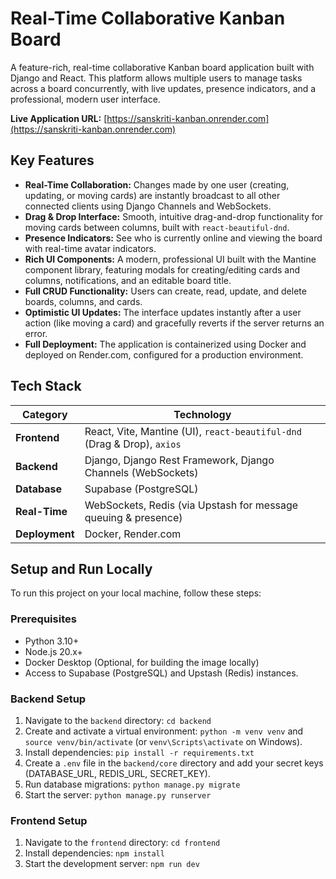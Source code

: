 # Real-Time Collaborative Kanban Board

A feature-rich, real-time collaborative Kanban board application built with Django and React. This platform allows multiple users to manage tasks across a board concurrently, with live updates, presence indicators, and a professional, modern user interface.

**Live Application URL:** [https://sanskriti-kanban.onrender.com](https://sanskriti-kanban.onrender.com)

## Key Features

* **Real-Time Collaboration:** Changes made by one user (creating, updating, or moving cards) are instantly broadcast to all other connected clients using Django Channels and WebSockets.
* **Drag & Drop Interface:** Smooth, intuitive drag-and-drop functionality for moving cards between columns, built with `react-beautiful-dnd`.
* **Presence Indicators:** See who is currently online and viewing the board with real-time avatar indicators.
* **Rich UI Components:** A modern, professional UI built with the Mantine component library, featuring modals for creating/editing cards and columns, notifications, and an editable board title.
* **Full CRUD Functionality:** Users can create, read, update, and delete boards, columns, and cards.
* **Optimistic UI Updates:** The interface updates instantly after a user action (like moving a card) and gracefully reverts if the server returns an error.
* **Full Deployment:** The application is containerized using Docker and deployed on Render.com, configured for a production environment.

## Tech Stack

| Category      | Technology                                                                                                  |
| ------------- | ----------------------------------------------------------------------------------------------------------- |
| **Frontend** | React, Vite, Mantine (UI), `react-beautiful-dnd` (Drag & Drop), `axios`                                       |
| **Backend** | Django, Django Rest Framework, Django Channels (WebSockets)                                                 |
| **Database** | Supabase (PostgreSQL)                                                                                       |
| **Real-Time** | WebSockets, Redis (via Upstash for message queuing & presence)                                              |
| **Deployment**| Docker, Render.com                                                                                          |

## Setup and Run Locally

To run this project on your local machine, follow these steps:

### Prerequisites

* Python 3.10+
* Node.js 20.x+
* Docker Desktop (Optional, for building the image locally)
* Access to Supabase (PostgreSQL) and Upstash (Redis) instances.

### Backend Setup

1.  Navigate to the `backend` directory: `cd backend`
2.  Create and activate a virtual environment: `python -m venv venv` and `source venv/bin/activate` (or `venv\Scripts\activate` on Windows).
3.  Install dependencies: `pip install -r requirements.txt`
4.  Create a `.env` file in the `backend/core` directory and add your secret keys (DATABASE_URL, REDIS_URL, SECRET_KEY).
5.  Run database migrations: `python manage.py migrate`
6.  Start the server: `python manage.py runserver`

### Frontend Setup

1.  Navigate to the `frontend` directory: `cd frontend`
2.  Install dependencies: `npm install`
3.  Start the development server: `npm run dev`